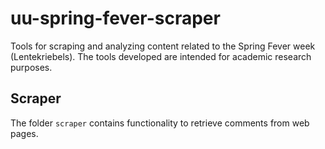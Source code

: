 # uu-spring-fever-scraper
Tools for scraping and analyzing content related to the Spring Fever week (Lentekriebels).
The tools developed are intended for academic research purposes.

## Scraper

The folder `scraper` contains functionality to retrieve comments from web pages.